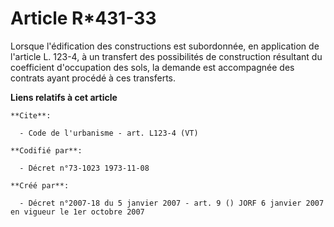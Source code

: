 # Article R*431-33

Lorsque l'édification des constructions est subordonnée, en application de l'article L. 123-4, à un transfert des
possibilités de construction résultant du coefficient d'occupation des sols, la demande est accompagnée des contrats ayant
procédé à ces transferts.

**Liens relatifs à cet article**

	**Cite**:

	  - Code de l'urbanisme - art. L123-4 (VT)

	**Codifié par**:

	  - Décret n°73-1023 1973-11-08

	**Créé par**:

	  - Décret n°2007-18 du 5 janvier 2007 - art. 9 () JORF 6 janvier 2007 en vigueur le 1er octobre 2007
